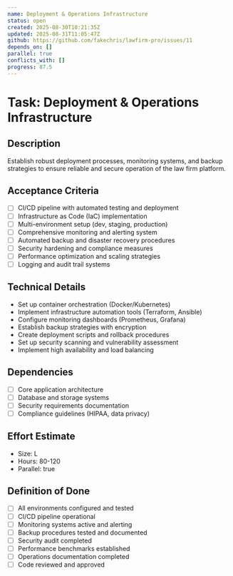 ```yaml
---
name: Deployment & Operations Infrastructure
status: open
created: 2025-08-30T10:21:35Z
updated: 2025-08-31T11:05:47Z
github: https://github.com/fakechris/lawfirm-pro/issues/11
depends_on: []
parallel: true
conflicts_with: []
progress: 87.5
---
```


# Task: Deployment & Operations Infrastructure

## Description
Establish robust deployment processes, monitoring systems, and backup strategies to ensure reliable and secure operation of the law firm platform.

## Acceptance Criteria
- [ ] CI/CD pipeline with automated testing and deployment
- [ ] Infrastructure as Code (IaC) implementation
- [ ] Multi-environment setup (dev, staging, production)
- [ ] Comprehensive monitoring and alerting system
- [ ] Automated backup and disaster recovery procedures
- [ ] Security hardening and compliance measures
- [ ] Performance optimization and scaling strategies
- [ ] Logging and audit trail systems

## Technical Details
- Set up container orchestration (Docker/Kubernetes)
- Implement infrastructure automation tools (Terraform, Ansible)
- Configure monitoring dashboards (Prometheus, Grafana)
- Establish backup strategies with encryption
- Create deployment scripts and rollback procedures
- Set up security scanning and vulnerability assessment
- Implement high availability and load balancing

## Dependencies
- [ ] Core application architecture
- [ ] Database and storage systems
- [ ] Security requirements documentation
- [ ] Compliance guidelines (HIPAA, data privacy)

## Effort Estimate
- Size: L
- Hours: 80-120
- Parallel: true

## Definition of Done
- [ ] All environments configured and tested
- [ ] CI/CD pipeline operational
- [ ] Monitoring systems active and alerting
- [ ] Backup procedures tested and documented
- [ ] Security audit completed
- [ ] Performance benchmarks established
- [ ] Operations documentation completed
- [ ] Code reviewed and approved
